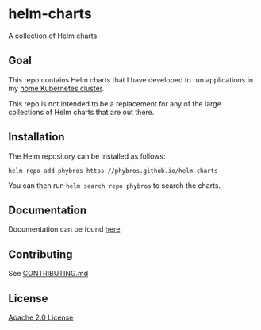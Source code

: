 # helm-charts
A collection of Helm charts

## Goal

This repo contains Helm charts that I have developed to run applications in my
[home Kubernetes cluster](https://github.com/phybros/k3s-cluster).

This repo is not intended to be a replacement for any of the large collections
of Helm charts that are out there.

## Installation

The Helm repository can be installed as follows:

```console
helm repo add phybros https://phybros.github.io/helm-charts
```

You can then run `helm search repo phybros` to search the charts.

## Documentation

Documentation can be found [here](https://phybros.github.io/helm-charts/docs/).

## Contributing

See [CONTRIBUTING.md](./CONTRIBUTING.md)

## License

[Apache 2.0 License](./LICENSE)
